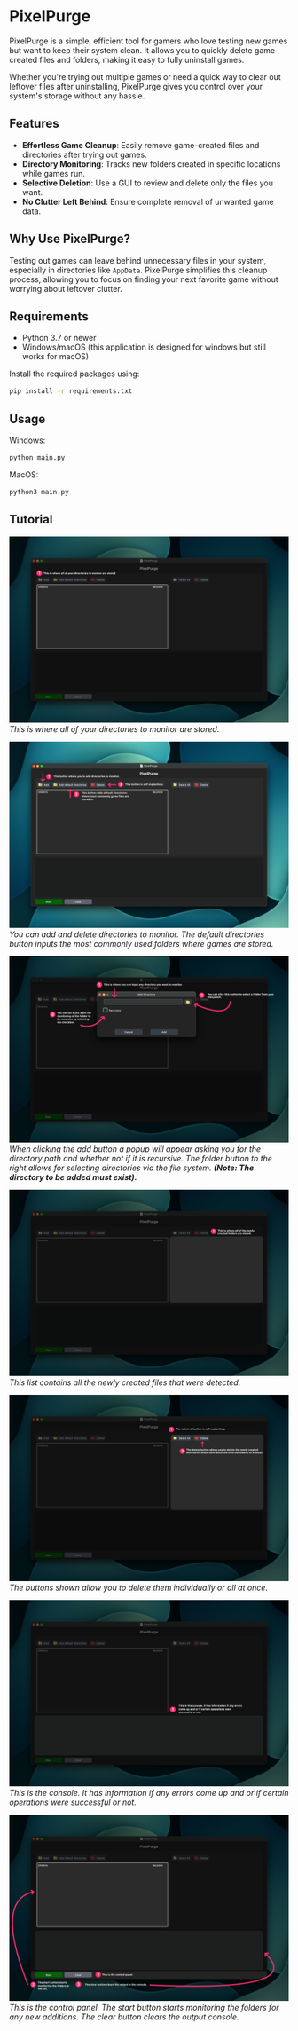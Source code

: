 # PixelPurge

PixelPurge is a simple, efficient tool for gamers who love testing new games but want to keep their system clean. It allows you to quickly delete game-created files and folders, making it easy to fully uninstall games.

Whether you're trying out multiple games or need a quick way to clear out leftover files after uninstalling, PixelPurge gives you control over your system's storage without any hassle.


## Features

- **Effortless Game Cleanup**: Easily remove game-created files and directories after trying out games.
- **Directory Monitoring**: Tracks new folders created in specific locations while games run.
- **Selective Deletion**: Use a GUI to review and delete only the files you want.
- **No Clutter Left Behind**: Ensure complete removal of unwanted game data.


## Why Use PixelPurge?

Testing out games can leave behind unnecessary files in your system, especially in directories like `AppData`. PixelPurge simplifies this cleanup process, allowing you to focus on finding your next favorite game without worrying about leftover clutter.


## Requirements

- Python 3.7 or newer
- Windows/macOS (this application is designed for windows but still works for macOS)

Install the required packages using:
```bash
pip install -r requirements.txt
```

## Usage
Windows:
```bash
python main.py
```
MacOS:
```bash
python3 main.py
```

## Tutorial
![](ignore/listtree.png)
*This is where all of your directories to monitor are stored.*

![](ignore/directories_to_monitor.png)
*You can add and delete directories to monitor. The default directories button inputs the most commonly used folders where games are stored.*

![](ignore/adding.png)
*When clicking the add button a popup will appear asking you for the directory path and whether not if it is recursive. The folder button to the right allows for selecting directories via the file system. **(Note: The directory to be added must exist).***

![](ignore/listbox.png)
*This list contains all the newly created files that were detected.*

![](ignore/listbox_buttons.png)
*The buttons shown allow you to delete them individually or all at once.*

![](ignore/console.png)
*This is the console. It has information if any errors come up and or if certain operations were successful or not.*

![](ignore/control%20panel.png)
*This is the control panel. The start button starts monitoring the folders for any new additions. The clear button clears the output console.*